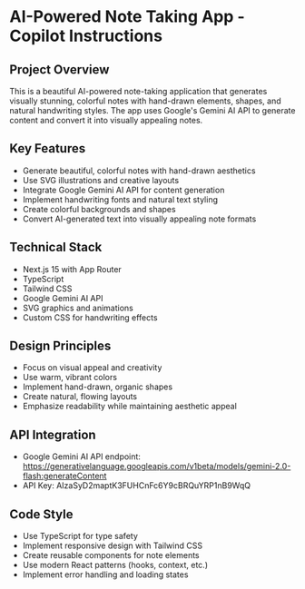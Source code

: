 # AI-Powered Note Taking App - Copilot Instructions

<!-- Use this file to provide workspace-specific custom instructions to Copilot. For more details, visit https://code.visualstudio.com/docs/copilot/copilot-customization#_use-a-githubcopilotinstructionsmd-file -->

## Project Overview
This is a beautiful AI-powered note-taking application that generates visually stunning, colorful notes with hand-drawn elements, shapes, and natural handwriting styles. The app uses Google's Gemini AI API to generate content and convert it into visually appealing notes.

## Key Features
- Generate beautiful, colorful notes with hand-drawn aesthetics
- Use SVG illustrations and creative layouts
- Integrate Google Gemini AI API for content generation
- Implement handwriting fonts and natural text styling
- Create colorful backgrounds and shapes
- Convert AI-generated text into visually appealing note formats

## Technical Stack
- Next.js 15 with App Router
- TypeScript
- Tailwind CSS
- Google Gemini AI API
- SVG graphics and animations
- Custom CSS for handwriting effects

## Design Principles
- Focus on visual appeal and creativity
- Use warm, vibrant colors
- Implement hand-drawn, organic shapes
- Create natural, flowing layouts
- Emphasize readability while maintaining aesthetic appeal

## API Integration
- Google Gemini AI API endpoint: https://generativelanguage.googleapis.com/v1beta/models/gemini-2.0-flash:generateContent
- API Key: AIzaSyD2maptK3FUHCnFc6Y9cBRQuYRP1nB9WqQ

## Code Style
- Use TypeScript for type safety
- Implement responsive design with Tailwind CSS
- Create reusable components for note elements
- Use modern React patterns (hooks, context, etc.)
- Implement error handling and loading states
